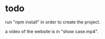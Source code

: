 # todo
  run "npm install" in order to create the project.

 
 a video of the website is in "show case.mp4".
